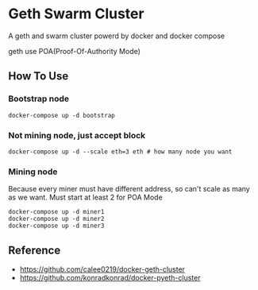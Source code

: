 # Geth Swarm Cluster
A geth and swarm cluster powerd by docker and docker compose  

geth use POA(Proof-Of-Authority Mode)

## How To Use

### Bootstrap node

```
docker-compose up -d bootstrap  
```

### Not mining node, just accept block
```
docker-compose up -d --scale eth=3 eth # how many node you want
```

### Mining node
Because every miner must have different address, so can't scale as many as we want.
Must start at least 2 for POA Mode
```
docker-compose up -d miner1
docker-compose up -d miner2
docker-compose up -d miner3
```

## Reference
- https://github.com/calee0219/docker-geth-cluster
- https://github.com/konradkonrad/docker-pyeth-cluster
